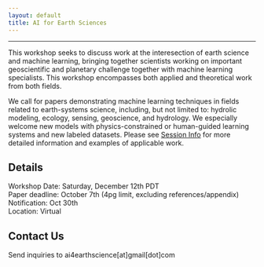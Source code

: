 ```yaml
---
layout: default
title: AI for Earth Sciences
---
```

---
This workshop seeks to discuss work at the interesection of earth science and machine learning, bringing together scientists working on important geoscientific and planetary challenge together with machine learning specialists. This workshop encompasses both applied and theoretical work from both fields. 

We call for papers demonstrating machine learning techniques in fields related to earth-systems science, including, but not limited to: hydrolic modeling, ecology, sensing, geoscience, and hydrology. We especially welcome new models with physics-constrained or human-guided learning systems and new labeled datasets. Please see [Session Info](https://ai4earthscience/neurips-2020-workshop/sessions.md) for more detailed information and examples of applicable work. 

## Details 

Workshop Date: Saturday, December 12th PDT   
Paper deadline: October 7th (4pg limit, excluding references/appendix)  
Notification: Oct 30th  
Location: Virtual  
 
## Contact Us

Send inquiries to ai4earthscience[at]gmail[dot]com
